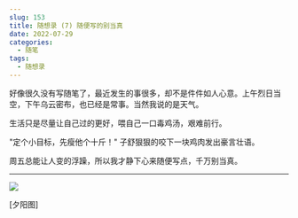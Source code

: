 ```yaml
---
slug: 153
title: 随想录 (7) 随便写的别当真
date: 2022-07-29
categories: 
  - 随笔
tags: 
  - 随想录
---
```



好像很久没有写随笔了，最近发生的事很多，却不是件件如人心意。上午烈日当空，下午乌云密布，也已经是常事。当然我说的是天气。

生活只是尽量让自己过的更好，喂自己一口毒鸡汤，艰难前行。

"定个小目标，先瘦他个十斤！" 子舒狠狠的咬下一块鸡肉发出豪言壮语。

周五总能让人变的浮躁，所以我才静下心来随便写点，千万别当真。

---

![](https://imgurl.zishu.me/images/2022/07/29/62e3d3c20560c.jpg)

[夕阳图]